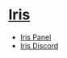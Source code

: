 <a href="https://github.com/Iris-Development"><h1>Iris</h1></a>
<ul>
  <li><a href="https://github.com/Iris-Development">Iris Panel</a><br></li>
  <li><a href="https://discord.gg/cADRspzEJ6">Iris Discord</a></li>
</ul>





                    

